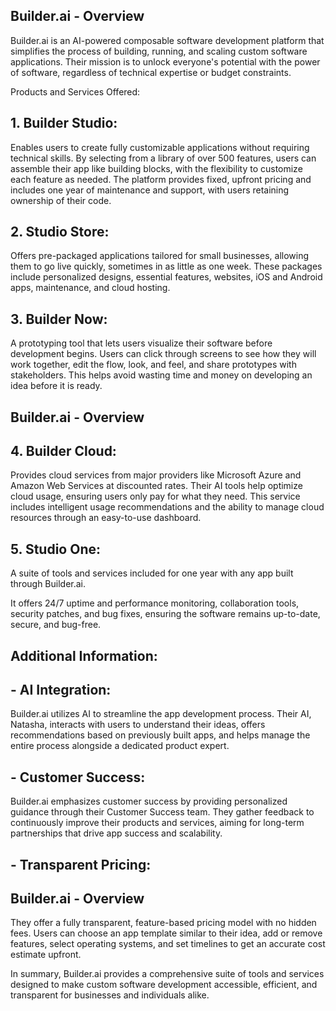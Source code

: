 ## Builder.ai - Overview

Builder.ai is an AI-powered composable software development platform that simplifies the process of building, running, and scaling custom software applications. Their mission is to unlock everyone's potential with the power of software, regardless of technical expertise or budget constraints.

Products and Services Offered:

## 1. Builder Studio:

Enables users to create fully customizable applications without requiring technical skills. By selecting from a library of over 500 features, users can assemble their app like building blocks, with the flexibility to customize each feature as needed. The platform provides fixed, upfront pricing and includes one year of maintenance and support, with users retaining ownership of their code.

## 2. Studio Store:

Offers pre-packaged applications tailored for small businesses, allowing them to go live quickly, sometimes in as little as one week. These packages include personalized designs, essential features, websites, iOS and Android apps, maintenance, and cloud hosting.

## 3. Builder Now:

A prototyping tool that lets users visualize their software before development begins. Users can click through screens to see how they will work together, edit the flow, look, and feel, and share prototypes with stakeholders. This helps avoid wasting time and money on developing an idea before it is ready.

## Builder.ai - Overview

## 4. Builder Cloud:

Provides cloud services from major providers like Microsoft Azure and Amazon Web Services at discounted rates. Their AI tools help optimize cloud usage, ensuring users only pay for what they need. This service includes intelligent usage recommendations and the ability to manage cloud resources through an easy-to-use dashboard.

## 5. Studio One:

A suite of tools and services included for one year with any app built through Builder.ai.

It offers 24/7 uptime and performance monitoring, collaboration tools, security patches, and bug fixes, ensuring the software remains up-to-date, secure, and bug-free.

## Additional Information:

## - AI Integration:

Builder.ai utilizes AI to streamline the app development process. Their AI, Natasha, interacts with users to understand their ideas, offers recommendations based on previously built apps, and helps manage the entire process alongside a dedicated product expert.

## - Customer Success:

Builder.ai emphasizes customer success by providing personalized guidance through their Customer Success team. They gather feedback to continuously improve their products and services, aiming for long-term partnerships that drive app success and scalability.

## - Transparent Pricing:

## Builder.ai - Overview

They offer a fully transparent, feature-based pricing model with no hidden fees. Users can choose an app template similar to their idea, add or remove features, select operating systems, and set timelines to get an accurate cost estimate upfront.

In summary, Builder.ai provides a comprehensive suite of tools and services designed to make custom software development accessible, efficient, and transparent for businesses and individuals alike.